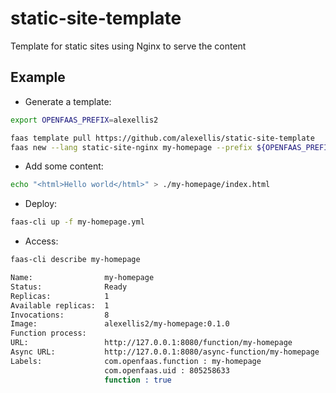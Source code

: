 # static-site-template

Template for static sites using Nginx to serve the content

## Example

* Generate a template:

```bash
export OPENFAAS_PREFIX=alexellis2

faas template pull https://github.com/alexellis/static-site-template
faas new --lang static-site-nginx my-homepage --prefix ${OPENFAAS_PREFIX}
```

* Add some content:

```bash
echo "<html>Hello world</html>" > ./my-homepage/index.html
```

* Deploy:

```bash
faas-cli up -f my-homepage.yml
```

* Access:

```bash
faas-cli describe my-homepage

Name:                my-homepage
Status:              Ready
Replicas:            1
Available replicas:  1
Invocations:         8
Image:               alexellis2/my-homepage:0.1.0
Function process:    
URL:                 http://127.0.0.1:8080/function/my-homepage
Async URL:           http://127.0.0.1:8080/async-function/my-homepage
Labels:              com.openfaas.function : my-homepage
                     com.openfaas.uid : 805258633
                     function : true
```